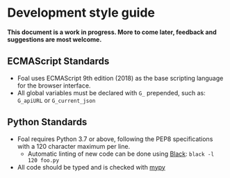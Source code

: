 # Development style guide

__This document is a work in progress. More to come later, feedback and suggestions are most welcome.__
## ECMAScript Standards
- Foal uses ECMAScript 9th edition (2018) as the base scripting language for the browser interface.
- All global variables must be declared with `G_` prepended, such as: `G_apiURL` or `G_current_json`

## Python Standards
- Foal requires Python 3.7 or above, following the PEP8 specifications with a 120 character maximum per line.
  - Automatic linting of new code can be done using [Black](https://github.com/psf/black/): `black -l 120 foo.py`
- All code should be typed and is checked with [mypy](https://github.com/python/mypy/)
